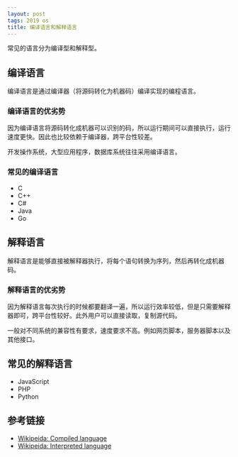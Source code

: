 ```yaml
---
layout: post
tags: 2019 os
title: 编译语言和解释语言
---
```


常见的语言分为编译型和解释型。

## 编译语言

编译语言是通过编译器（将源码转化为机器码）编译实现的编程语言。

### 编译语言的优劣势

因为编译语言将源码转化成机器可以识别的码，所以运行期间可以直接执行，运行速度更快。因此也比较依赖于编译器，跨平台性较差。

开发操作系统，大型应用程序，数据库系统往往采用编译语言。

### 常见的编译语言

- C
- C++
- C#
- Java
- Go

## 解释语言

解释语言是能够直接被解释器执行，将每个语句转换为序列，然后再转化成机器码。

### 解释语言的优劣势

因为解释语言每次执行的时候都要翻译一遍，所以运行效率较低，但是只需要解释器即可，跨平台性较好。此外用户可以直接读取，复制源代码。

一般对不同系统的兼容性有要求，速度要求不高。例如网页脚本，服务器脚本以及其他接口。

## 常见的解释语言

- JavaScript
- PHP
- Python

## 参考链接

- [Wikipeida: Compiled language](https://en.wikipedia.org/wiki/Compiled_language)
- [Wikipeida: Interpreted language](https://en.wikipedia.org/wiki/Interpreted_language)
